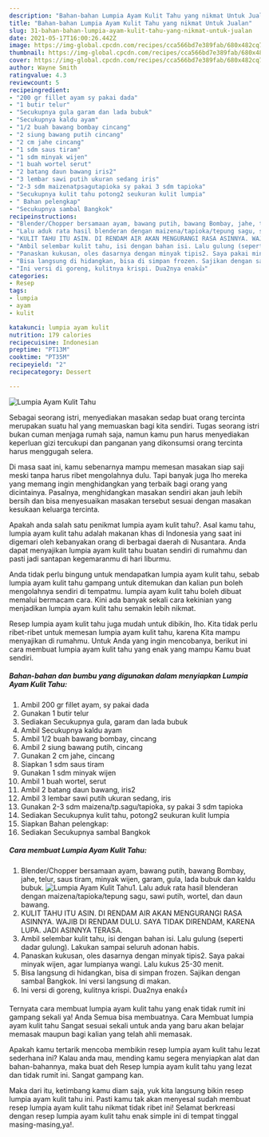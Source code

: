 ```yaml
---
description: "Bahan-bahan Lumpia Ayam Kulit Tahu yang nikmat Untuk Jualan"
title: "Bahan-bahan Lumpia Ayam Kulit Tahu yang nikmat Untuk Jualan"
slug: 31-bahan-bahan-lumpia-ayam-kulit-tahu-yang-nikmat-untuk-jualan
date: 2021-05-17T16:00:26.442Z
image: https://img-global.cpcdn.com/recipes/cca566bd7e389fab/680x482cq70/lumpia-ayam-kulit-tahu-foto-resep-utama.jpg
thumbnail: https://img-global.cpcdn.com/recipes/cca566bd7e389fab/680x482cq70/lumpia-ayam-kulit-tahu-foto-resep-utama.jpg
cover: https://img-global.cpcdn.com/recipes/cca566bd7e389fab/680x482cq70/lumpia-ayam-kulit-tahu-foto-resep-utama.jpg
author: Wayne Smith
ratingvalue: 4.3
reviewcount: 5
recipeingredient:
- "200 gr fillet ayam sy pakai dada"
- "1 butir telur"
- "Secukupnya gula garam dan lada bubuk"
- "Secukupnya kaldu ayam"
- "1/2 buah bawang bombay cincang"
- "2 siung bawang putih cincang"
- "2 cm jahe cincang"
- "1 sdm saus tiram"
- "1 sdm minyak wijen"
- "1 buah wortel serut"
- "2 batang daun bawang iris2"
- "3 lembar sawi putih ukuran sedang iris"
- "2-3 sdm maizenatpsagutapioka sy pakai 3 sdm tapioka"
- "Secukupnya kulit tahu potong2 seukuran kulit lumpia"
- " Bahan pelengkap"
- "Secukupnya sambal Bangkok"
recipeinstructions:
- "Blender/Chopper bersamaan ayam, bawang putih, bawang Bombay, jahe, telur, saus tiram, minyak wijen, garam, gula, lada bubuk dan kaldu bubuk."
- "Lalu aduk rata hasil blenderan dengan maizena/tapioka/tepung sagu, sawi putih, wortel, dan daun bawang."
- "KULIT TAHU ITU ASIN. DI RENDAM AIR AKAN MENGURANGI RASA ASINNYA. WAJIB DI RENDAM DULU. SAYA TIDAK DIRENDAM, KARENA LUPA. JADI ASINNYA TERASA."
- "Ambil selembar kulit tahu, isi dengan bahan isi. Lalu gulung (seperti dadar gulung). Lakukan sampai seluruh adonan habis."
- "Panaskan kukusan, oles dasarnya dengan minyak tipis2. Saya pakai minyak wijen, agar lumpianya wangi. Lalu kukus 25-30 menit."
- "Bisa langsung di hidangkan, bisa di simpan frozen. Sajikan dengan sambal Bangkok. Ini versi langsung di makan."
- "Ini versi di goreng, kulitnya krispi. Dua2nya enak👍"
categories:
- Resep
tags:
- lumpia
- ayam
- kulit

katakunci: lumpia ayam kulit 
nutrition: 179 calories
recipecuisine: Indonesian
preptime: "PT13M"
cooktime: "PT35M"
recipeyield: "2"
recipecategory: Dessert

---
```



![Lumpia Ayam Kulit Tahu](https://img-global.cpcdn.com/recipes/cca566bd7e389fab/680x482cq70/lumpia-ayam-kulit-tahu-foto-resep-utama.jpg)

Sebagai seorang istri, menyediakan masakan sedap buat orang tercinta merupakan suatu hal yang memuaskan bagi kita sendiri. Tugas seorang istri bukan cuman menjaga rumah saja, namun kamu pun harus menyediakan keperluan gizi tercukupi dan panganan yang dikonsumsi orang tercinta harus menggugah selera.

Di masa  saat ini, kamu sebenarnya mampu memesan masakan siap saji meski tanpa harus ribet mengolahnya dulu. Tapi banyak juga lho mereka yang memang ingin menghidangkan yang terbaik bagi orang yang dicintainya. Pasalnya, menghidangkan masakan sendiri akan jauh lebih bersih dan bisa menyesuaikan masakan tersebut sesuai dengan masakan kesukaan keluarga tercinta. 



Apakah anda salah satu penikmat lumpia ayam kulit tahu?. Asal kamu tahu, lumpia ayam kulit tahu adalah makanan khas di Indonesia yang saat ini digemari oleh kebanyakan orang di berbagai daerah di Nusantara. Anda dapat menyajikan lumpia ayam kulit tahu buatan sendiri di rumahmu dan pasti jadi santapan kegemaranmu di hari liburmu.

Anda tidak perlu bingung untuk mendapatkan lumpia ayam kulit tahu, sebab lumpia ayam kulit tahu gampang untuk ditemukan dan kalian pun boleh mengolahnya sendiri di tempatmu. lumpia ayam kulit tahu boleh dibuat memalui bermacam cara. Kini ada banyak sekali cara kekinian yang menjadikan lumpia ayam kulit tahu semakin lebih nikmat.

Resep lumpia ayam kulit tahu juga mudah untuk dibikin, lho. Kita tidak perlu ribet-ribet untuk memesan lumpia ayam kulit tahu, karena Kita mampu menyajikan di rumahmu. Untuk Anda yang ingin mencobanya, berikut ini cara membuat lumpia ayam kulit tahu yang enak yang mampu Kamu buat sendiri.

<!--inarticleads1-->

##### Bahan-bahan dan bumbu yang digunakan dalam menyiapkan Lumpia Ayam Kulit Tahu:

1. Ambil 200 gr fillet ayam, sy pakai dada
1. Gunakan 1 butir telur
1. Sediakan Secukupnya gula, garam dan lada bubuk
1. Ambil Secukupnya kaldu ayam
1. Ambil 1/2 buah bawang bombay, cincang
1. Ambil 2 siung bawang putih, cincang
1. Gunakan 2 cm jahe, cincang
1. Siapkan 1 sdm saus tiram
1. Gunakan 1 sdm minyak wijen
1. Ambil 1 buah wortel, serut
1. Ambil 2 batang daun bawang, iris2
1. Ambil 3 lembar sawi putih ukuran sedang, iris
1. Gunakan 2-3 sdm maizena/tp.sagu/tapioka, sy pakai 3 sdm tapioka
1. Sediakan Secukupnya kulit tahu, potong2 seukuran kulit lumpia
1. Siapkan  Bahan pelengkap:
1. Sediakan Secukupnya sambal Bangkok




<!--inarticleads2-->

##### Cara membuat Lumpia Ayam Kulit Tahu:

1. Blender/Chopper bersamaan ayam, bawang putih, bawang Bombay, jahe, telur, saus tiram, minyak wijen, garam, gula, lada bubuk dan kaldu bubuk.
<img src="https://img-global.cpcdn.com/steps/72c29884b586375a/160x128cq70/lumpia-ayam-kulit-tahu-langkah-memasak-1-foto.jpg" alt="Lumpia Ayam Kulit Tahu">1. Lalu aduk rata hasil blenderan dengan maizena/tapioka/tepung sagu, sawi putih, wortel, dan daun bawang.
1. KULIT TAHU ITU ASIN. DI RENDAM AIR AKAN MENGURANGI RASA ASINNYA. WAJIB DI RENDAM DULU. SAYA TIDAK DIRENDAM, KARENA LUPA. JADI ASINNYA TERASA.
1. Ambil selembar kulit tahu, isi dengan bahan isi. Lalu gulung (seperti dadar gulung). Lakukan sampai seluruh adonan habis.
1. Panaskan kukusan, oles dasarnya dengan minyak tipis2. Saya pakai minyak wijen, agar lumpianya wangi. Lalu kukus 25-30 menit.
1. Bisa langsung di hidangkan, bisa di simpan frozen. Sajikan dengan sambal Bangkok. Ini versi langsung di makan.
1. Ini versi di goreng, kulitnya krispi. Dua2nya enak👍




Ternyata cara membuat lumpia ayam kulit tahu yang enak tidak rumit ini gampang sekali ya! Anda Semua bisa membuatnya. Cara Membuat lumpia ayam kulit tahu Sangat sesuai sekali untuk anda yang baru akan belajar memasak maupun bagi kalian yang telah ahli memasak.

Apakah kamu tertarik mencoba membikin resep lumpia ayam kulit tahu lezat sederhana ini? Kalau anda mau, mending kamu segera menyiapkan alat dan bahan-bahannya, maka buat deh Resep lumpia ayam kulit tahu yang lezat dan tidak rumit ini. Sangat gampang kan. 

Maka dari itu, ketimbang kamu diam saja, yuk kita langsung bikin resep lumpia ayam kulit tahu ini. Pasti kamu tak akan menyesal sudah membuat resep lumpia ayam kulit tahu nikmat tidak ribet ini! Selamat berkreasi dengan resep lumpia ayam kulit tahu enak simple ini di tempat tinggal masing-masing,ya!.

